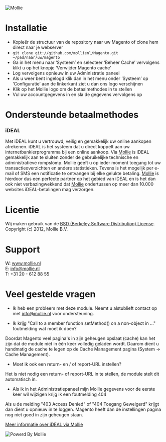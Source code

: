 ![Mollie](http://www.mollie.nl/files/Mollie-Logo-Style-Small.png)

# Installatie #
+ Kopieër de structuur van de repository naar uw Magento of clone hem direct naar je webserver
+ ```git clone git://github.com/mollienl/Magento.git ~/pad/naar/uw/magento```
+ Ga in het menu naar ‘Systeem’ en selecteer ‘Beheer Cache’ vervolgens klikt u op het knopje ‘Verwijder Magento cache’
+ Log vervolgens opnieuw in uw Administratie paneel
+ Als u weer bent ingelogd klik dan in het menu onder ‘Systeem’ op ‘Configuratie’ aan de linkerkant ziet u dan ons logo verschijnen
+ Klik op het Mollie logo om de betaalmethodes in te stellen
+ Vul uw accountgegevens in en sla de gegevens vervolgens op

# Ondersteunde betaalmethodes #
### iDEAL ###
Met iDEAL kunt u vertrouwd, veilig en gemakkelijk uw online aankopen afrekenen. iDEAL is het systeem dat u direct koppelt aan uw internetbankierprogramma bij een online aankoop.
Via [Mollie](http://www.mollie.nl/) is iDEAL gemakkelijk aan te sluiten zonder de gebruikelijke technische en administratieve rompslomp. Mollie geeft u op ieder moment toegang tot uw transactieoverzichten en andere statistieken. Tevens is het mogelijk per e-mail of SMS een notificatie te ontvangen bij elke gelukte betaling. [Mollie](http://www.mollie.nl/) is hierdoor dus een perfecte partner op het gebied van iDEAL en is het dan ook niet verbazingwekkend dat [Mollie](http://www.mollie.nl/) ondertussen op meer dan 10.000 websites iDEAL-betalingen mag verzorgen.

# Licentie #
Wij maken gebruik van de [BSD (Berkeley Software Distribution) License](http://www.opensource.org/licenses/bsd-license.php).  
Copyright (c) 2012, Mollie B.V.

# Support #
W: www.mollie.nl  
E: info@mollie.nl  
T: +31 20 - 612 88 55

# Veel gestelde vragen #
+ Ik heb een probleem met deze module.
Neemt u alstublieft contact op met info@mollie.nl voor ondersteuning.

+ Ik krijg "Call to a member function setMethod() on a non-object in ..." foutmelding wat moet ik doen?

Doordat Magento veel pagina's in zijn geheugen opslaat (cache) kan het zijn dat de module niet in één keer volledig geladen wordt. Daarom dient u handmatig de cache te legen op de Cache Management pagina (System -> Cache Management).

+ Moet ik ook een return- en / of report-URL instellen?

Het is niet nodig een return- of report-URL in te stellen, de module stelt dit automatisch in.

+ Als ik in het Administratiepaneel mijn Mollie gegevens voor de eerste keer wil wijzigen krijg ik een foutmelding 404

Als u de melding "403 Access Denied" of "404 Toegang Geweigerd" krijgt dan dient u opnieuw in te loggen. Magento heeft dan de instellingen pagina nog niet goed in zijn geheugen staan.

[Meer informatie over iDEAL via Mollie](https://www.mollie.nl/betaaldiensten/ideal/)

![Powerd By Mollie](http://www.mollie.nl/images/badge-betaling-medium.png)